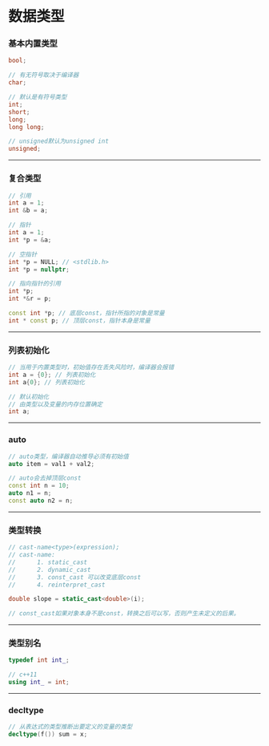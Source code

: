 # 数据类型

### 基本内置类型

```c
bool;

// 有无符号取决于编译器
char;

// 默认是有符号类型
int;
short;
long;
long long;

// unsigned默认为unsigned int
unsigned;
```

------

### 复合类型

```cpp
// 引用
int a = 1;
int &b = a;

// 指针
int a = 1;
int *p = &a;

// 空指针
int *p = NULL; // <stdlib.h>
int *p = nullptr;

// 指向指针的引用
int *p;
int *&r = p;

const int *p; // 底层const，指针所指的对象是常量
int * const p; // 顶层const，指针本身是常量 
```

------

### 列表初始化

```cpp
// 当用于内置类型时，初始值存在丢失风险时，编译器会报错
int a = {0}; // 列表初始化
int a{0}; // 列表初始化

// 默认初始化
// 由类型以及变量的内存位置确定
int a;
```

-------

### auto

```cpp
// auto类型，编译器自动推导必须有初始值
auto item = val1 + val2;

// auto会去掉顶层const
const int n = 10;
auto n1 = n; 
const auto n2 = n;
```

------

### 类型转换

```c++
// cast-name<type>(expression);
// cast-name:
//		1. static_cast
//  	2. dynamic_cast
//		3. const_cast 可以改变底层const
//		4. reinterpret_cast

double slope = static_cast<double>(i);

// const_cast如果对象本身不是const，转换之后可以写，否则产生未定义的后果。
```

------

### 类型别名

```cpp
typedef int int_;

// c++11
using int_ = int;
```

------

### decltype

```cpp
// 从表达式的类型推断出要定义的变量的类型
decltype(f()) sum = x;
```

